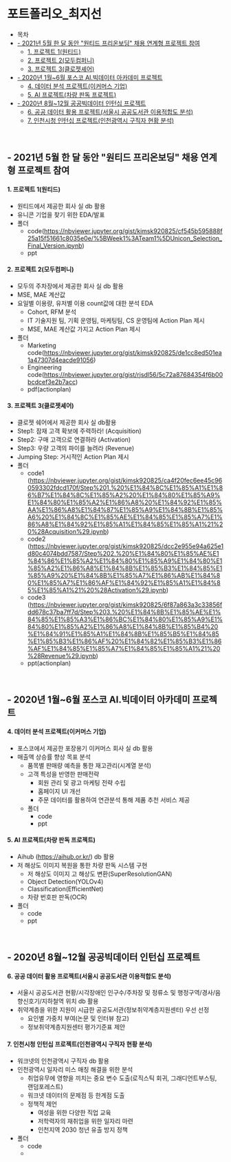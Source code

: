 # 포트폴리오_최지선
- 목차  
- [- 2021년 5월 한 달 동안 "원티드 프리온보딩" 채용 연계형 프로젝트 참여](#--2021년-5월-한-달-동안-원티드-프리온보딩-채용-연계형-프로젝트-참여)
    + [1. 프로젝트 1(원티드)](#1-프로젝트-1원티드)
    + [2. 프로젝트 2(모두컴퍼니)](#2-프로젝트-2모두컴퍼니)
    + [3. 프로젝트 3(클로젯셰어)](#3-프로젝트-3클로젯셰어)
- [- 2020년 1월~6월 포스코 AI.빅데이터 아카데미 프로젝트](#--2020년-1월6월-포스코-ai빅데이터-아카데미-프로젝트)
    + [4. 데이터 분석 프로젝트(이커머스 기업)](#4-데이터-분석-프로젝트이커머스-기업)
    + [5. AI 프로젝트(차량 판독 프로젝트)](#5-ai-프로젝트차량-판독-프로젝트)
- [- 2020년 8월~12월 공공빅데이터 인턴십 프로젝트](#--2020년-8월12월-공공빅데이터-인턴십-프로젝트)
    + [6. 공공 데이터 활용 프로젝트(서울시 공공도서관 이용적합도 분석)](#6-공공-데이터-활용-프로젝트서울시-공공도서관-이용적합도-분석)
    + [7. 인천시청 인턴십 프로젝트(인천광역시 구직자 현황 분석)](#7-인천시청-인턴십-프로젝트인천광역시-구직자-현황-분석)


</br>

## - 2021년 5월 한 달 동안 "원티드 프리온보딩" 채용 연계형 프로젝트 참여

#### 1. 프로젝트 1(원티드) 
   * 원티드에서 제공한 회사 실 db 활용
   * 유니콘 기업을 찾기 위한 EDA/발표
   * 폴더
     - code(https://nbviewer.jupyter.org/gist/kimsk920825/cf545b595888f25a15f51661c8035e0e/%5BWeek1%3ATeam1%5DUnicon_Selection_Final_Version.ipynb)
     - ppt
#### 2. 프로젝트 2(모두컴퍼니)
   * 모두의 주차장에서 제공한 회사 실 db 활용
   * MSE, MAE 계산값
   * 요일별 이용량, 유저별 이용 count값에 대한 분석 EDA
     * Cohort, RFM 분석
     * IT 기술지원 팀, 기획 운영팀, 마케팅팀, CS 운영팀에 Action Plan 제시
     * MSE, MAE 계산값 가지고 Action Plan 제시
   * 폴더
     - Marketing code(https://nbviewer.jupyter.org/gist/kimsk920825/de1cc8ed501ea1a47307d4eacde91056)
     - Engineering code(https://nbviewer.jupyter.org/gist/rjsdl56/5c72a87684354f6b00bcdcef3e2b7acc)
     - pdf(actionplan)
#### 3. 프로젝트 3(클로젯셰어)
   * 클로젯 쉐어에서 제공한 회사 실 db활용
   * Step1: 잠재 고객 확보에 주력하라! (Acquisition)
   * Step2: 구매 고객으로 연결하라 (Activation)
   * Step3: 우량 고객의 파이를 늘려라 (Revenue)
   * Jumping Step: 거시적인 Action Plan 제시
   * 폴더
     - code1
(https://nbviewer.jupyter.org/gist/kimsk920825/ca4f20fec6ee45c960593302fdcd170f/Step%201.%20%E1%84%8C%E1%85%A1%E1%86%B7%E1%84%8C%E1%85%A2%20%E1%84%80%E1%85%A9%E1%84%80%E1%85%A2%E1%86%A8%20%E1%84%92%E1%85%AA%E1%86%A8%E1%84%87%E1%85%A9%E1%84%8B%E1%85%A6%20%E1%84%8C%E1%85%AE%E1%84%85%E1%85%A7%E1%86%A8%E1%84%92%E1%85%A1%E1%84%85%E1%85%A1%21%20%28Acquisition%29.ipynb)
     - code2
(https://nbviewer.jupyter.org/gist/kimsk920825/dcc2e955e94a625e1d80c4074bdd7587/Step%202.%20%E1%84%80%E1%85%AE%E1%84%86%E1%85%A2%E1%84%80%E1%85%A9%E1%84%80%E1%85%A2%E1%86%A8%E1%84%8B%E1%85%B3%E1%84%85%E1%85%A9%20%E1%84%8B%E1%85%A7%E1%86%AB%E1%84%80%E1%85%A7%E1%86%AF%E1%84%92%E1%85%A1%E1%84%85%E1%85%A1%21%20%28Activation%29.ipynb)  
     - code3
(https://nbviewer.jupyter.org/gist/kimsk920825/6f87a863a3c33856fdd678c37ba7ff7d/Step%203.%20%E1%84%8B%E1%85%AE%E1%84%85%E1%85%A3%E1%86%BC%E1%84%80%E1%85%A9%E1%84%80%E1%85%A2%E1%86%A8%E1%84%8B%E1%85%B4%20%E1%84%91%E1%85%A1%E1%84%8B%E1%85%B5%E1%84%85%E1%85%B3%E1%86%AF%20%E1%84%82%E1%85%B3%E1%86%AF%E1%84%85%E1%85%A7%E1%84%85%E1%85%A1%21%20%28Revenue%29.ipynb)
     - ppt(actionplan)
</br>

## - 2020년 1월~6월 포스코 AI.빅데이터 아카데미 프로젝트

#### 4. 데이터 분석 프로젝트(이커머스 기업)
   * 포스코에서 제공한 포장용기 이커머스 회사 실 db 활용
   * 매출액 상승률 향상 목표 분석
     * 품목별 판매량 예측을 통한 재고관리(시계열 분석)
     * 고객 특성을 반영한 판매전략
       - 회원 관리 및 광고 마케팅 전략 수립
       - 홈페이지 UI 개선
       - 주문 데이터를 활용하여 연관분석 통해 제품 추천 서비스 제공  
     * 폴더
       - code
       - ppt   
#### 5. AI 프로젝트(차량 판독 프로젝트)
   * Aihub (https://aihub.or.kr/) db 활용
   * 저 해상도 이미지 복원을 통한 차량 판독 시스템 구현
     * 저 해상도 이미지 고 해상도 변환(SuperResolutionGAN)
     * Object Detection(YOLOv4)
     * Classification(EfficientNet)
     * 차량 번호판 판독(OCR)
   * 폴더
     - code
     - ppt 

</br>

## - 2020년 8월~12월 공공빅데이터 인턴십 프로젝트

#### 6. 공공 데이터 활용 프로젝트(서울시 공공도서관 이용적합도 분석)
   * 서울시 공공도서관 현황/시각장애인 인구수/주차장 및 정류소 및 행정구역/경사/음향신호기/지하철역 위치 db 활용
   * 취약계층을 위한 지원이 시급한 공공도서관(정보취약계층지원센터) 우선 선정
     * 요인별 가중치 부여(논문 및 인터뷰 참고)
     * 정보취약계층지원센터 평가기준표 제안

#### 7. 인천시청 인턴십 프로젝트(인천광역시 구직자 현황 분석)
   * 워크넷의 인천광역시 구직자 db 활용
   * 인천광역시 일자리 미스 매칭 해결을 위한 분석
     * 취업유무에 영향을 끼치는 중요 변수 도출(로직스틱 회귀, 그래디언트부스팅, 랜덤포레스트)
     * 워크넷 데이터의 문제점 등 한계점 도출
     * 정책적 제언
       - 여성을 위한 다양한 직업 교육
       - 저학력자의 재취업을 위한 일자리 마련
       - 인천지역 2030 청년 유출 방지 정책
   * 폴더
     - code
     - 
